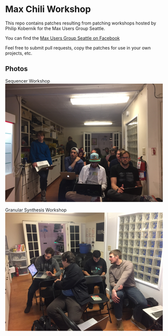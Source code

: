 # Max Chili Workshop

This repo contains patches resulting from patching workshops hosted by Philip Kobernik for the Max Users Group Seattle.

You can find the [Max Users Group Seattle on Facebook](https://www.facebook.com/groups/902060869946738/ "Max Users Group Seattle")

Feel free to submit pull requests, copy the patches for use in your own projects, etc.

## Photos
Sequencer Workshop
![sequencer workshop](sequencer_workshop.JPG)

Granular Synthesis Workshop
![sequencer workshop](granular_synth_workshop.JPG)
